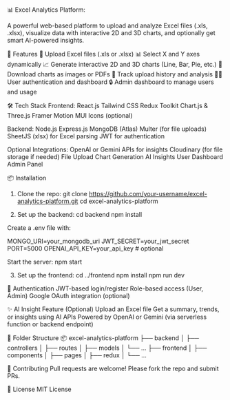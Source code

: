 📊 Excel Analytics Platform:

A powerful web-based platform to upload and analyze Excel files (.xls, .xlsx), visualize data with interactive 2D and 3D charts, and optionally get smart AI-powered insights.

🚀 Features
📁 Upload Excel files (.xls or .xlsx)
📊 Select X and Y axes dynamically
📈 Generate interactive 2D and 3D charts (Line, Bar, Pie, etc.)
💾 Download charts as images or PDFs
📜 Track upload history and analysis
🧑‍💻 User authentication and dashboard
🔒 Admin dashboard to manage users and usage

🛠️ Tech Stack
Frontend:
React.js
Tailwind CSS
Redux Toolkit
Chart.js & Three.js
Framer Motion
MUI Icons (optional)

Backend:
Node.js
Express.js
MongoDB (Atlas)
Multer (for file uploads)
SheetJS (xlsx) for Excel parsing
JWT for authentication

Optional Integrations:
OpenAI or Gemini APIs for insights
Cloudinary (for file storage if needed)
File Upload
Chart Generation
AI Insights
User Dashboard
Admin Panel

📦 Installation
1. Clone the repo:
git clone https://github.com/your-username/excel-analytics-platform.git
cd excel-analytics-platform

2. Set up the backend:
cd backend
npm install

Create a .env file with:

MONGO_URI=your_mongodb_uri
JWT_SECRET=your_jwt_secret
PORT=5000
OPENAI_API_KEY=your_api_key   # optional

Start the server:
npm start

3. Set up the frontend:
cd ../frontend
npm install
npm run dev

🔐 Authentication
JWT-based login/register
Role-based access (User, Admin)
Google OAuth integration (optional)

✨ AI Insight Feature (Optional)
Upload an Excel file
Get a summary, trends, or insights using AI APIs
Powered by OpenAI or Gemini (via serverless function or backend endpoint)

📁 Folder Structure
📦 excel-analytics-platform
├── backend
│   ├── controllers
│   ├── routes
│   ├── models
│   └── ...
├── frontend
│   ├── components
│   ├── pages
│   ├── redux
│   └── ...


🙌 Contributing
Pull requests are welcome! Please fork the repo and submit PRs.

📄 License
MIT License

